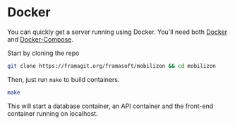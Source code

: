# Docker

You can quickly get a server running using Docker. You'll need both [Docker](https://www.docker.com/community-edition) and [Docker-Compose](https://docs.docker.com/compose/install/).

Start by cloning the repo
```bash
git clone https://framagit.org/framasoft/mobilizon && cd mobilizon
```

Then, just run `make` to build containers.
```bash
make
```

This will start a database container, an API container and the front-end container running on localhost.
